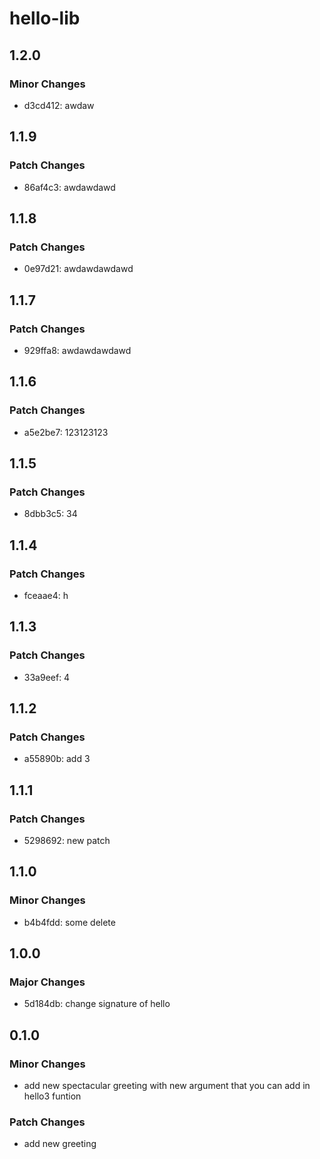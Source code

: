 # hello-lib

## 1.2.0

### Minor Changes

- d3cd412: awdaw

## 1.1.9

### Patch Changes

- 86af4c3: awdawdawd

## 1.1.8

### Patch Changes

- 0e97d21: awdawdawdawd

## 1.1.7

### Patch Changes

- 929ffa8: awdawdawdawd

## 1.1.6

### Patch Changes

- a5e2be7: 123123123

## 1.1.5

### Patch Changes

- 8dbb3c5: 34

## 1.1.4

### Patch Changes

- fceaae4: h

## 1.1.3

### Patch Changes

- 33a9eef: 4

## 1.1.2

### Patch Changes

- a55890b: add 3

## 1.1.1

### Patch Changes

- 5298692: new patch

## 1.1.0

### Minor Changes

- b4b4fdd: some delete

## 1.0.0

### Major Changes

- 5d184db: change signature of hello

## 0.1.0

### Minor Changes

- add new spectacular greeting with new argument that you can add in hello3 funtion

### Patch Changes

- add new greeting
